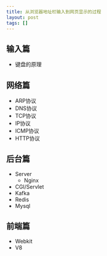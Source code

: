 ```yaml
---
title: 从浏览器地址栏输入到网页显示的过程
layout: post
tags: []
---
```


## 输入篇

* 键盘的原理

## 网络篇

* ARP协议
* DNS协议
* TCP协议
* IP协议
* ICMP协议
* HTTP协议

## 后台篇

* Server
    * Nginx
* CGI/Servlet
* Kafka
* Redis
* Mysql

## 前端篇

* Webkit
* V8
